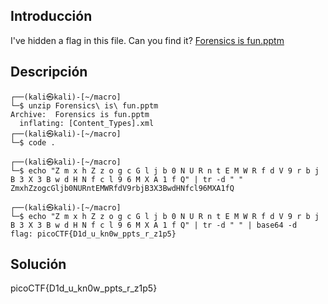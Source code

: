 ## Introducción
I've hidden a flag in this file. Can you find it? [Forensics is fun.pptm](https://mercury.picoctf.net/static/9a7436948cc502e9cacf5bc84d2cccb5/Forensics%20is%20fun.pptm)
## Descripción
```
┌──(kali㉿kali)-[~/macro]
└─$ unzip Forensics\ is\ fun.pptm
Archive:  Forensics is fun.pptm
  inflating: [Content_Types].xml 
┌──(kali㉿kali)-[~/macro]
└─$ code .  
                                                                               
┌──(kali㉿kali)-[~/macro]
└─$ echo "Z m x h Z z o g c G l j b 0 N U R n t E M W R f d V 9 r b j B 3 X 3 B w d H N f c l 9 6 M X A 1 f Q" | tr -d " "
ZmxhZzogcGljb0NURntEMWRfdV9rbjB3X3BwdHNfcl96MXA1fQ
                                                                               
┌──(kali㉿kali)-[~/macro]
└─$ echo "Z m x h Z z o g c G l j b 0 N U R n t E M W R f d V 9 r b j B 3 X 3 B w d H N f c l 9 6 M X A 1 f Q" | tr -d " " | base64 -d
flag: picoCTF{D1d_u_kn0w_ppts_r_z1p5}    
```
## Solución 
picoCTF{D1d_u_kn0w_ppts_r_z1p5}